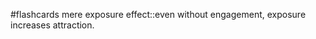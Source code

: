 #flashcards 
mere exposure effect::even without engagement, exposure increases attraction.
<!--SR:!2023-11-08,4,270-->